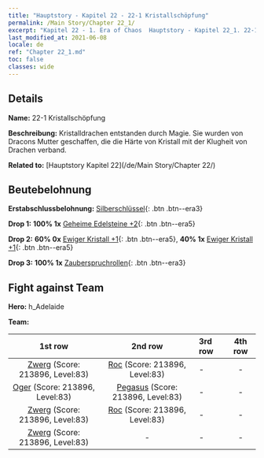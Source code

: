 ```yaml
---
title: "Hauptstory - Kapitel 22 - 22-1 Kristallschöpfung"
permalink: /Main Story/Chapter 22_1/
excerpt: "Kapitel 22 - 1. Era of Chaos  Hauptstory - Kapitel 22_1. 22-1 Kristallschöpfung"
last_modified_at: 2021-06-08
locale: de
ref: "Chapter 22_1.md"
toc: false
classes: wide
---
```


## Details

 **Name:** 22-1 Kristallschöpfung

 **Beschreibung:** Kristalldrachen entstanden durch Magie. Sie wurden von Dracons Mutter geschaffen, die die Härte von Kristall mit der Klugheit von Drachen verband.

 **Related to:** [Hauptstory Kapitel 22](/de/Main Story/Chapter 22/)

## Beutebelohnung

 **Erstabschlussbelohnung:** [Silberschlüssel](/ItemsDE/con_693/){: .btn .btn--era3}

 **Drop 1:** **100% 1x** [Geheime Edelsteine +2](/ItemsDE/mat_79/){: .btn .btn--era5}

 **Drop 2:** **60% 0x** [Ewiger Kristall +1](/ItemsDE/mat_73/){: .btn .btn--era5}, **40% 1x** [Ewiger Kristall +1](/ItemsDE/mat_73/){: .btn .btn--era5}

 **Drop 3:** **100% 1x** [Zauberspruchrollen](/ItemsDE/con_694/){: .btn .btn--era3}


## Fight against Team
 **Hero:** h_Adelaide

 **Team:**


  | 1st row | 2nd row | 3rd row | 4th row |
  |:----:|:----:|:----|:----:|
  | [Zwerg](/de/units/Dwarf/) (Score: 213896, Level:83)  | [Roc](/de/units/Roc/) (Score: 213896, Level:83)  | - | - |
  | [Oger](/de/units/Ogre/) (Score: 213896, Level:83)  | [Pegasus](/de/units/Pegasus/) (Score: 213896, Level:83)  | - | - |
  | [Zwerg](/de/units/Dwarf/) (Score: 213896, Level:83)  | [Roc](/de/units/Roc/) (Score: 213896, Level:83)  | - | - |
  | [Zwerg](/de/units/Dwarf/) (Score: 213896, Level:83)  | - | - | - |


